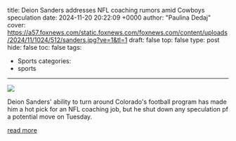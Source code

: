 title: Deion Sanders addresses NFL coaching rumors amid Cowboys speculation
date: 2024-11-20 20:22:09 +0000
author: "Paulina Dedaj"
cover: https://a57.foxnews.com/static.foxnews.com/foxnews.com/content/uploads/2024/11/1024/512/sanders.jpg?ve=1&tl=1
draft: false
top: false
type: post
hide: false
toc: false
tags:
  - Sports
categories:
  - sports
---

![](https://a57.foxnews.com/static.foxnews.com/foxnews.com/content/uploads/2024/11/1024/512/sanders.jpg?ve=1&tl=1)

Deion Sanders' ability to turn around Colorado's football program has made him a hot pick for an NFL coaching job, but he shut down any speculation pf a potential move on Tuesday.

[read more](https://www.foxnews.com/sports/deion-sanders-addresses-nfl-coaching-rumors-amid-cowboys-speculation)
